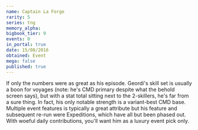 ```yaml
---
name: Captain La Forge
rarity: 5
series: tng
memory_alpha:
bigbook_tier: 9
events: 0
in_portal: true
date: 15/08/2016
obtained: Event
mega: false
published: true
---
```


If only the numbers were as great as his episode. Geordi's skill set is usually a boon for voyages (note: he's CMD primary despite what the behold screen says), but with a stat total sitting next to the 2-skillers, he's far from a sure thing. In fact, his only notable strength is a variant-best CMD base. Multiple event features is typically a great attribute but his feature and subsequent re-run were Expeditions, which have all but been phased out. With woeful daily contributions, you'll want him as a luxury event pick only.
